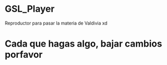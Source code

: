 # GSL_Player

Reproductor para pasar la materia de Valdivia xd

# Cada que hagas algo, bajar cambios porfavor 
